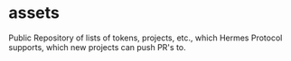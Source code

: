 # assets
Public Repository of lists of tokens, projects, etc., which Hermes Protocol supports, which new projects can push PR's to.
